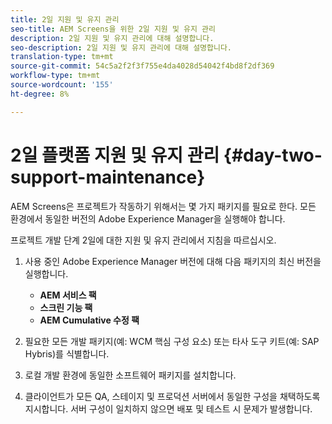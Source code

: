 ```yaml
---
title: 2일 지원 및 유지 관리
seo-title: AEM Screens을 위한 2일 지원 및 유지 관리
description: 2일 지원 및 유지 관리에 대해 설명합니다.
seo-description: 2일 지원 및 유지 관리에 대해 설명합니다.
translation-type: tm+mt
source-git-commit: 54c5a2f2f3f755e4da4028d54042f4bd8f2df369
workflow-type: tm+mt
source-wordcount: '155'
ht-degree: 8%

---
```



# 2일 플랫폼 지원 및 유지 관리 {#day-two-support-maintenance}

AEM Screens은 프로젝트가 작동하기 위해서는 몇 가지 패키지를 필요로 한다. 모든 환경에서 동일한 버전의 Adobe Experience Manager을 실행해야 합니다.

프로젝트 개발 단계 2일에 대한 지원 및 유지 관리에서 지침을 따르십시오.

1. 사용 중인 Adobe Experience Manager 버전에 대해 다음 패키지의 최신 버전을 실행합니다.

   * **AEM 서비스 팩**
   * **스크린 기능 팩**
   * **AEM Cumulative 수정 팩**

1. 필요한 모든 개발 패키지(예: WCM 핵심 구성 요소) 또는 타사 도구 키트(예: SAP Hybris)를 식별합니다.

1. 로컬 개발 환경에 동일한 소프트웨어 패키지를 설치합니다.

1. 클라이언트가 모든 QA, 스테이지 및 프로덕션 서버에서 동일한 구성을 채택하도록 지시합니다. 서버 구성이 일치하지 않으면 배포 및 테스트 시 문제가 발생합니다.
